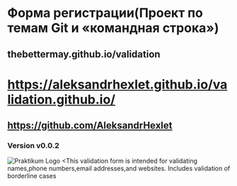 #  Форма регистрации(Проект по темам Git и «командная строка»)
## thebettermay.github.io/validation
# https://aleksandrhexlet.github.io/validation.github.io/
## https://github.com/AleksandrHexlet
### Version v0.0.2
![Praktikum Logo](/logo.svg)
<This validation form is intended for validating names,phone numbers,email addresses,and websites. Includes validation of borderline cases

